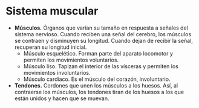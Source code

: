 # Sistema muscular

* **Músculos.** Órganos que varían su tamaño en respuesta a señales del sistema nervioso. Cuando reciben una señal del cerebro, los músculos se contraen y disminuyen su longitud. Cuando dejan de recibir la señal, recuperan su longitud inicial.
  * Músculo esquelético. Forman parte del aparato locomotor y permiten los movimientos voluntarios.
  * Músculo liso. Tapizan el interior de las vísceras y permiten los movimientos involuntarios.
  * Músculo cardiaco. Es el músculo del corazón, involuntario.  
* **Tendones.** Cordones que unen los músculos a los huesos. Así, al contraerse los músculos, los tendones tiran de los huesos a los que están unidos y hacen que se muevan.